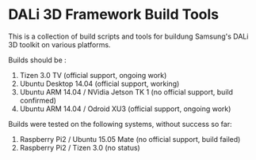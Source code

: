 # DALi 3D Framework Build Tools
This is a collection of build scripts and tools for buildung Samsung's DALi 3D toolkit
on various platforms.

Builds should be :

1. Tizen 3.0 TV (official support, ongoing work)
1. Ubuntu Desktop 14.04 (official support, working)
1. Ubuntu ARM 14.04 /  NVidia Jetson TK 1 (no official support, build confirmed)
1. Ubuntu ARM 14.04 / Odroid XU3 (official support, ongoing work)

Builds were tested on the following systems, without success so far:

1. Raspberry Pi2 / Ubuntu 15.05 Mate (no official support, build failed)
2. Raspberry Pi2 / Tizen 3.0 (no status)
   